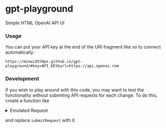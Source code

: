 # gpt-playground
Simple HTML OpenAI API UI

### Usage

You can put your API key at the end of the URI fragment like so to connect automatically:

`https://minwidth0px.github.io/gpt-playground/#key=API_KEY&url=https://api.openai.com`

### Development

If you wish to play around with this code, you may want to test the functionality without submiting API requests for each change. To do this, create a function like

<details>

<summary>Emulated Request</summary>

```js
function submitMessagesFake() {
        let query = getQuery();
        let interval;
        let i = 0;
        const strs = str();
        const chatScrollContainer = document.getElementById("chat-container");
        addNewChatBox("assistant");
        document.getElementById("add-message").classList.add("display-none");
        chatScrollContainer.scrollTop = chatScrollContainer.scrollHeight;
        const currentChat = document.querySelector(
          "#chat .chat-item:last-child textarea",
        );
        interval = setInterval(() => {
          if (breakStream || i >= strs.length) {
            document
              .getElementById("add-message")
              .classList.remove("display-none");
            const chatScrollContainer =
              document.getElementById("chat-container");
            chatScrollContainer.scrollTop = chatScrollContainer.scrollHeight;
            clearInterval(interval);
            breakStream = false;
            document.getElementById("submit-button").innerText = "submit";
            query.messages.push({ role: "assistant", content: strs });
            history.push(query);
            updateHistory();
          } else {
            const bottom =
              chatScrollContainer.scrollHeight -
              chatScrollContainer.scrollTop -
              chatScrollContainer.clientHeight;
            currentChat.value += strs[i++];
            const oldHeight = currentChat.style.height;
            currentChat.style.height = `${currentChat.scrollHeight}px`;
            const changed = oldHeight != currentChat.style.height;
            if (changed && bottom < 1) {
              chatScrollContainer.scrollTop = chatScrollContainer.scrollHeight;
            }
          }
        }, 1);
      }
```

</details>

and replace `submitRequest` with it
